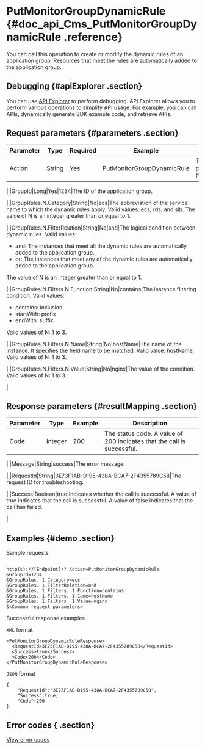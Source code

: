 # PutMonitorGroupDynamicRule {#doc_api_Cms_PutMonitorGroupDynamicRule .reference}

You can call this operation to create or modify the dynamic rules of an application group. Resources that meet the rules are automatically added to the application group.

## Debugging {#apiExplorer .section}

You can use [API Explorer](https://api.aliyun.com/#product=Cms&api=PutMonitorGroupDynamicRule) to perform debugging. API Explorer allows you to perform various operations to simplify API usage. For example, you can call APIs, dynamically generate SDK example code, and retrieve APIs.

## Request parameters {#parameters .section}

|Parameter|Type|Required|Example|Description|
|---------|----|--------|-------|-----------|
|Action|String|Yes|PutMonitorGroupDynamicRule|The operation that you want to perform. Set the value to PutMonitorGroupDynamicRule.

 |
|GroupId|Long|Yes|1234|The ID of the application group.

 |
|GroupRules.N.Category|String|No|ecs|The abbreviation of the service name to which the dynamic rules apply. Valid values: ecs, rds, and slb. The value of N is an integer greater than or equal to 1.

 |
|GroupRules.N.FilterRelation|String|No|and|The logical condition between dynamic rules. Valid values:

 -   and: The instances that meet all the dynamic rules are automatically added to the application group.
-   or: The instances that meet any of the dynamic rules are automatically added to the application group.

 The value of N is an integer greater than or equal to 1.

 |
|GroupRules.N.Filters.N.Function|String|No|contains|The instance filtering condition. Valid values:

 -   contains: inclusion
-   startWith: prefix
-   endWith: suffix

 Valid values of N: 1 to 3.

 |
|GroupRules.N.Filters.N.Name|String|No|hostName|The name of the instance. It specifies the field name to be matched. Valid value: hostName. Valid values of N: 1 to 3.

 |
|GroupRules.N.Filters.N.Value|String|No|nginx|The value of the condition. Valid values of N: 1 to 3.

 |

## Response parameters {#resultMapping .section}

|Parameter|Type|Example|Description|
|---------|----|-------|-----------|
|Code|Integer|200|The status code. A value of 200 indicates that the call is successful.

 |
|Message|String|success|The error message.

 |
|RequestId|String|3E73F1AB-D195-438A-BCA7-2F4355789C58|The request ID for troubleshooting.

 |
|Success|Boolean|true|Indicates whether the call is successful. A value of true indicates that the call is successful. A value of false indicates that the call has failed.

 |

## Examples {#demo .section}

Sample requests

``` {#request_demo}

http(s)://[Endpoint]/? Action=PutMonitorGroupDynamicRule
&GroupId=1234
&GroupRules. 1.Category=ecs
&GroupRules. 1.FilterRelation=and
&GroupRules. 1.Filters. 1.Function=contains
&GroupRules. 1.Filters. 1.1ame=hostName
&GroupRules. 1.Filters. 1.Value=nginx
&<Common request parameters>

```

Successful response examples

`XML` format

``` {#xml_return_success_demo}
<PutMonitorGroupDynamicRuleResponse> 
  <RequestId>3E73F1AB-D195-438A-BCA7-2F4355789C58</RequestId> 
  <Success>true</Success> 
  <Code>200</Code>
</PutMonitorGroupDynamicRuleResponse>

```

`JSON` format

``` {#json_return_success_demo}
{
	"RequestId":"3E73F1AB-D195-438A-BCA7-2F4355789C58",
	"Success":true,
	"Code":200
}
```

## Error codes { .section}

[View error codes](https://error-center.aliyun.com/status/product/Cms)

